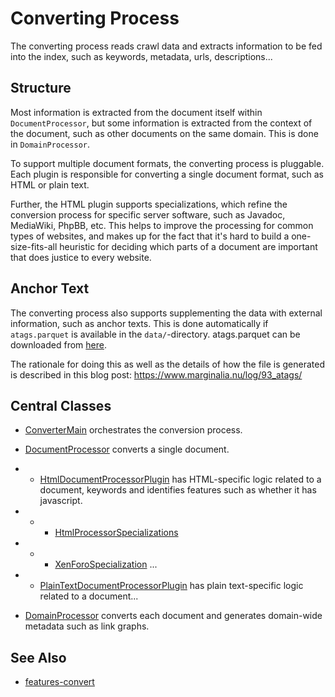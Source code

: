# Converting Process

The converting process reads crawl data and extracts information to be fed into the index,
such as keywords, metadata, urls, descriptions...

## Structure

Most information is extracted from the document itself within `DocumentProcessor`, but some information is extracted from the
context of the document, such as other documents on the same domain.  This is done in `DomainProcessor`.

To support multiple document formats, the converting process is pluggable. Each plugin is responsible for
converting a single document format, such as HTML or plain text.  

Further, the HTML plugin supports specializations, which refine the conversion process for specific 
server software, such as Javadoc, MediaWiki, PhpBB, etc.  This helps to improve the processing for 
common types of websites, and makes up for the fact that it's hard to build a one-size-fits-all heuristic
for deciding which parts of a document are important that does justice to every website.

## Anchor Text

The converting process also supports supplementing the data with external information, such as anchor texts. 
This is done automatically if `atags.parquet` is available in the `data/`-directory.  atags.parquet can be
downloaded from [here](https://downloads.marginalia.nu/exports/). 

The rationale for doing this as well as the details of how the file is generated is described in this blog post: 
https://www.marginalia.nu/log/93_atags/ 

## Central Classes

* [ConverterMain](src/main/java/nu/marginalia/converting/ConverterMain.java) orchestrates the conversion process.
* [DocumentProcessor](src/main/java/nu/marginalia/converting/processor/DocumentProcessor.java) converts a single document.
* - [HtmlDocumentProcessorPlugin](src/main/java/nu/marginalia/converting/processor/plugin/HtmlDocumentProcessorPlugin.java) 
has HTML-specific logic related to a document, keywords and identifies features such as whether it has javascript.
* * - [HtmlProcessorSpecializations](src/main/java/nu/marginalia/converting/processor/plugin/specialization/HtmlProcessorSpecializations.java)
* * - [XenForoSpecialization](src/main/java/nu/marginalia/converting/processor/plugin/specialization/XenForoSpecialization.java) ...
* - [PlainTextDocumentProcessorPlugin](src/main/java/nu/marginalia/converting/processor/plugin/PlainTextDocumentProcessorPlugin.java)
  has plain text-specific logic related to a document...

* [DomainProcessor](src/main/java/nu/marginalia/converting/processor/DomainProcessor.java) converts each document and 
generates domain-wide metadata such as link graphs.

## See Also

* [features-convert](../../features-convert/)